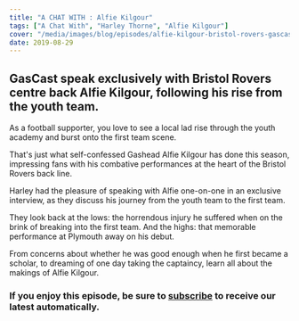 ```yaml
---
title: "A CHAT WITH : Alfie Kilgour"
tags: ["A Chat With", "Harley Thorne", "Alfie Kilgour"]
cover: "/media/images/blog/episodes/alfie-kilgour-bristol-rovers-gascast.jpg"
date: 2019-08-29
---
```

## GasCast speak exclusively with Bristol Rovers centre back Alfie Kilgour, following his rise from the youth team.

<!--more-->

As a football supporter, you love to see a local lad rise through the youth academy and burst onto the first team scene. 

That's just what self-confessed Gashead Alfie Kilgour has done this season, impressing fans with his combative performances at the heart of the Bristol Rovers back line.

Harley had the pleasure of speaking with Alfie one-on-one in an exclusive interview, as they discuss his journey from the youth team to the first team.

They look back at the lows: the horrendous injury he suffered when on the brink of breaking into the first team. And the highs: that memorable performance at Plymouth away on his debut. 

From concerns about whether he was good enough when he first became a scholar, to dreaming of one day taking the captaincy, learn all about the makings of Alfie Kilgour.

### If you enjoy this episode, be sure to [subscribe](/post/pages/subscribe/) to receive our latest automatically.

<script src="https://www.buzzsprout.com/276671/1616872-a-chat-with-alfie-kilgour.js?player=small" type="text/javascript" charset="utf-8"></script>

<script async src="//pagead2.googlesyndication.com/pagead/js/adsbygoogle.js"></script>
<!-- GasCast Blog Ad -->
<ins class="adsbygoogle"
     style="display:block"
     data-ad-client="ca-pub-8805482732507166"
     data-ad-slot="7113725307"
     data-ad-format="auto"
     data-full-width-responsive="true"></ins>
<script>
(adsbygoogle = window.adsbygoogle || []).push({});
</script>

<script type="text/javascript" src="//downloads.mailchimp.com/js/signup-forms/popup/unique-methods/embed.js" data-dojo-config="usePlainJson: true, isDebug: false"></script><script type="text/javascript">window.dojoRequire(["mojo/signup-forms/Loader"], function(L) { L.start({"baseUrl":"mc.us3.list-manage.com","uuid":"e17a9090e1205ae2df5fea6c4","lid":"b9f5384120","uniqueMethods":true}) })</script>